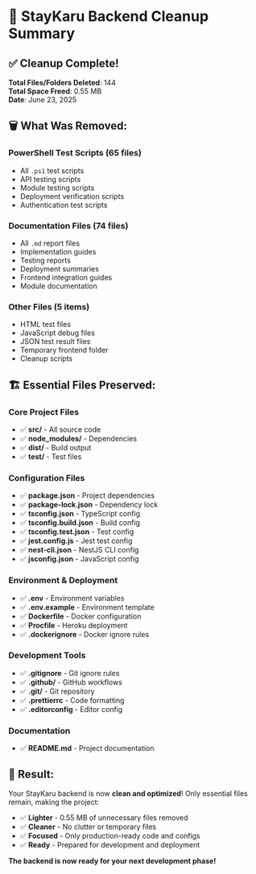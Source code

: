 # 🧹 StayKaru Backend Cleanup Summary

## ✅ Cleanup Complete!

**Total Files/Folders Deleted**: 144  
**Total Space Freed**: 0.55 MB  
**Date**: June 23, 2025

## 🗑️ What Was Removed:

### PowerShell Test Scripts (65 files)
- All `.ps1` test scripts
- API testing scripts
- Module testing scripts
- Deployment verification scripts
- Authentication test scripts

### Documentation Files (74 files)  
- All `.md` report files
- Implementation guides
- Testing reports
- Deployment summaries
- Frontend integration guides
- Module documentation

### Other Files (5 items)
- HTML test files
- JavaScript debug files
- JSON test result files
- Temporary frontend folder
- Cleanup scripts

## 🏗️ Essential Files Preserved:

### Core Project Files
- ✅ **src/** - All source code
- ✅ **node_modules/** - Dependencies
- ✅ **dist/** - Build output
- ✅ **test/** - Test files

### Configuration Files
- ✅ **package.json** - Project dependencies
- ✅ **package-lock.json** - Dependency lock
- ✅ **tsconfig.json** - TypeScript config
- ✅ **tsconfig.build.json** - Build config
- ✅ **tsconfig.test.json** - Test config
- ✅ **jest.config.js** - Jest test config
- ✅ **nest-cli.json** - NestJS CLI config
- ✅ **jsconfig.json** - JavaScript config

### Environment & Deployment
- ✅ **.env** - Environment variables
- ✅ **.env.example** - Environment template
- ✅ **Dockerfile** - Docker configuration
- ✅ **Procfile** - Heroku deployment
- ✅ **.dockerignore** - Docker ignore rules

### Development Tools
- ✅ **.gitignore** - Git ignore rules
- ✅ **.github/** - GitHub workflows
- ✅ **.git/** - Git repository
- ✅ **.prettierrc** - Code formatting
- ✅ **.editorconfig** - Editor config

### Documentation
- ✅ **README.md** - Project documentation

## 🚀 Result:

Your StayKaru backend is now **clean and optimized**! Only essential files remain, making the project:

- ✅ **Lighter** - 0.55 MB of unnecessary files removed
- ✅ **Cleaner** - No clutter or temporary files
- ✅ **Focused** - Only production-ready code and configs
- ✅ **Ready** - Prepared for development and deployment

**The backend is now ready for your next development phase!**
